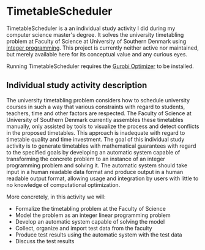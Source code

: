 TimetableScheduler
==================

TimetableScheduler is a an individual study activity I did during my computer science master's degree. It solves the university timetabling problem at Faculty of Science at University of Southern Denmark using [integer programming](https://en.wikipedia.org/wiki/Integer_programming). This project is currently neither active nor maintained, but merely available here for its conceptual value and any curious eyes.

Running TimetableScheduler requires the [Gurobi Optimizer](http://www.gurobi.com/) to be installed.

Individual study activity description
-----
The university timetabling problem considers how to schedule university courses in such a way that various
constraints with regard to students, teachers, time and other factors are respected. The Faculty of Science
at University of Southern Denmark currently assembles these timetables manually, only assisted by tools
to visualize the process and detect conflicts in the proposed timetables. This approach is inadequate with
regard to timetable quality and time investment. The goal of this individual study activity is to generate
timetables with mathematical guarantees with regard to the specified goals by developing an automatic system
capable of transforming the concrete problem to an instance of an integer programming problem and solving
it. The automatic system should take input in a human readable data format and produce output in a human
readable output format, allowing usage and integration by users with little to no knowledge of computational
optimization.

More concretely, in this activity we will:

* Formalize the timetabling problem at the Faculty of Science
* Model the problem as an integer linear programming problem
* Develop an automatic system capable of solving the model
* Collect, organize and import test data from the faculty
* Produce test results using the automatic system with the test data
* Discuss the test results
